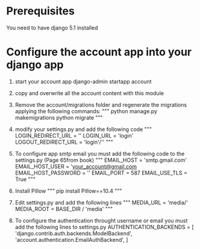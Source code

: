 # Prerequisites
You need to have django 5.1 installed

# Configure the account app into your django app
1. start your account app
django-admin startapp account

2. copy and overwrite all the account content with this module

3. Remove the account/migrations folder and regenerate the migrations applying the following commands:
"""
python manage.py makemigrations
python migrate
"""

4. modify your settings.py and add the following code
"""
LOGIN_REDIRECT_URL = '<your main view>'
LOGIN_URL = 'login'
LOGOUT_REDIRECT_URL = 'login'/'<your main view>'
"""

5. To configure app smtp email you must add the following code to the settings.py (Page 65from book)
"""
EMAIL_HOST = 'smtp.gmail.com'
EMAIL_HOST_USER = 'your_account@gmail.com
EMAIL_HOST_PASSWORD = ''
EMAIL_PORT = 587
EMAIL_USE_TLS = True
"""

6. Install Pillow
"""
pip install Pillow==10.4
"""

7. Edit settings.py and add the following lines
"""
MEDIA_URL = 'media/'
MEDIA_ROOT = BASE_DIR / 'media'
"""

8. To configure the authentication throught username or email you must add the following lines to settings.py
AUTHENTICATION_BACKENDS = [
    'django.contrib.auth.backends.ModelBackend',
    'account.authentication.EmailAuthBackend',
]
